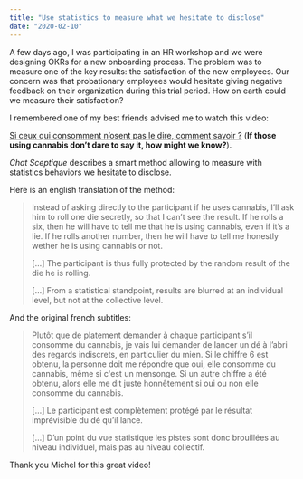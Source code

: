 ```yaml
---
title: "Use statistics to measure what we hesitate to disclose"
date: "2020-02-10"
---
```

A few days ago, I was participating in an HR workshop and we were designing OKRs for a new onboarding process. The problem was to measure one of the key results: the satisfaction of the new employees. Our concern was that probationary employees would hesitate giving negative feedback on their organization during this trial period. How on earth could we measure their satisfaction?<!-- end -->

I remembered one of my best friends advised me to watch this video:

[Si ceux qui consomment n’osent pas le dire, comment savoir ?](https://www.youtube.com/embed/VI4_pmGLFZk/?start=183) (**If those using cannabis don’t dare to say it, how might we know?**). 

*Chat Sceptique* describes a smart method allowing to measure with statistics behaviors we hesitate to disclose.

Here is an english translation of the method:

> Instead of asking directly to the participant if he uses cannabis,
> I’ll ask him to roll one die secretly, so that I can’t see the result. 
> If he rolls a six, then he will have to tell me that he is using cannabis,
> even if it’s a lie. If he rolls another number, then he will have 
> to tell me honestly wether he is using cannabis or not.
> 
> [...] The participant is thus fully protected by the random result
> of the die he is rolling.
> 
> [...] From a statistical standpoint, results are blurred at an individual
> level, but not at the collective level.

And the original french subtitles:

> Plutôt que de platement demander à chaque participant s’il consomme 
> du cannabis, je vais lui demander de lancer un dé à l’abri des regards 
> indiscrets, en particulier du mien. Si le chiffre 6 est obtenu, 
> la personne doit me répondre que oui, elle consomme du cannabis, 
> même si c'est un mensonge. Si un autre chiffre a été obtenu, 
> alors elle me dit juste honnêtement si oui ou non elle consomme du cannabis.
> 
> [...] Le participant est complètement protégé par le résultat imprévisible 
> du dé qu’il lance.
> 
> [...] D’un point du vue statistique les pistes sont donc brouillées au niveau
> individuel, mais pas au niveau collectif.

Thank you Michel for this great video!
